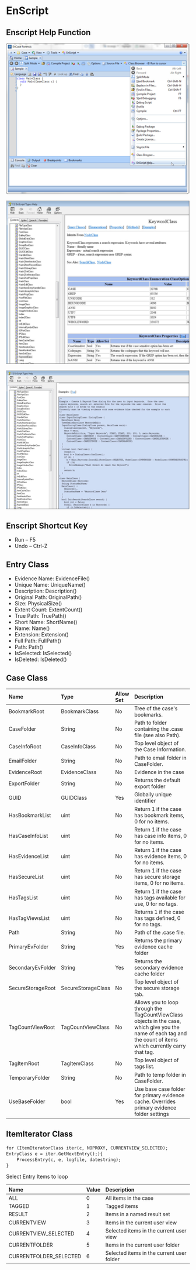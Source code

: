 # EnScript

## Enscript Help Function

![Enscript Help](../.gitbook/assets/image.png)

![Help Window](../.gitbook/assets/image%20%281%29.png)

![Code Example](../.gitbook/assets/image%20%282%29.png)

## Enscript Shortcut Key

* Run – F5 
* Undo – Ctrl-Z

## Entry Class

* Evidence Name: EvidenceFile\(\) 
* Unique Name: UniqueName\(\) 
* Description: Description\(\) 
* Original Path: OriginalPath\(\) 
* Size: PhysicalSize\(\) 
* Extent Count: ExtentCount\(\) 
* True Path: TruePath\(\) 
* Short Name: ShortName\(\) 
* Name: Name\(\) 
* Extension: Extension\(\) 
* Full Path: FullPath\(\) 
* Path: Path\(\) 
* IsSelected: IsSelected\(\) 
* IsDeleted: IsDeleted\(\)

## Case Class

| Name | Type | Allow Set | Description |
| :--- | :--- | :--- | :--- |
| BookmarkRoot | BookmarkClass | No | Tree of the case's bookmarks. |
| CaseFolder | String | No | Path to folder containing the .case file \(see also Path\). |
| CaseInfoRoot | CaseInfoClass | No | Top level object of the Case Information. |
| EmailFolder | String | No | Path to email folder in CaseFolder. |
| EvidenceRoot | EvidenceClass | No | Evidence in the case |
| ExportFolder | String | No | Returns the default export folder |
| GUID | GUIDClass | Yes | Globally unique identifier |
| HasBookmarkList | uint | No | Return 1 if the case has bookmark items, 0 for no items. |
| HasCaseInfoList | uint | No | Return 1 if the case has case info items, 0 for no items. |
| HasEvidenceList | uint | No | Return 1 if the case has evidence items, 0 for no items. |
| HasSecureList | uint | No | Return 1 if the case has secure storage items, 0 for no items. |
| HasTagsList | uint | No | Return 1 if the case has tags available for use, 0 for no tags. |
| HasTagViewsList | uint | No | Returns 1 if the case has tags defined, 0 for no tags. |
| Path | String | No | Path of the .case file. |
| PrimaryEvFolder | String | Yes | Returns the primary evidence cache folder |
| SecondaryEvFolder | String | Yes | Returns the secondary evidence cache folder |
| SecureStorageRoot | SecureStorageClass | No | Top level object of the secure storage tab. |
| TagCountViewRoot | TagCountViewClass | No | Allows you to loop through the TagCountViewClass objects in the case, which give you the name of each tag and the count of items which currently carry that tag. |
| TagItemRoot | TagItemClass | No | Top level object of tags list. |
| TemporaryFolder | String | No | Path to temp folder in CaseFolder. |
| UseBaseFolder | bool | Yes | Use base case folder for primary evidence cache. Overrides primary evidence folder settings |

## ItemIterator Class

```text
for (ItemIteratorClass iter(c, NOPROXY, CURRENTVIEW_SELECTED); EntryClass e = iter.GetNextEntry();){
    ProcessEntry(c, e, logfile, datestring);
}
```

Select Entry Items to loop

| Name | Value | Description |
| :--- | :--- | :--- |
| ALL | 0 | All items in the case |
| TAGGED | 1 | Tagged items |
| RESULT | 2 | Items in a named result set |
| CURRENTVIEW | 3 | Items in the current user view |
| CURRENTVIEW\_SELECTED | 4 | Selected items in the current user view |
| CURRENTFOLDER | 5 | Items in the current user folder |
| CURRENTFOLDER\_SELECTED | 6 | Selected items in the current user folder |

